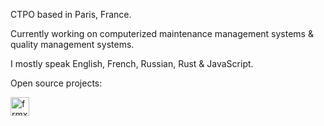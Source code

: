 CTPO based in Paris, France.

Currently working on computerized maintenance management systems & quality management systems.

I mostly speak English, French, Russian, Rust & JavaScript.

Open source projects:

<a href="https://github.com/flowsn4ke/frmx"><img src="https://frmx-docs.vercel.app/img/frmx.svg" height="30" alt="frmx logo" /></a>&nbsp;&nbsp;&nbsp;&nbsp;&nbsp;
